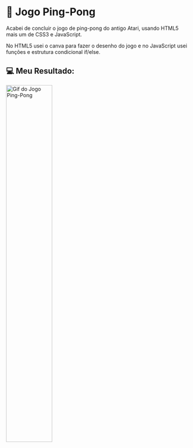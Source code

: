 # :rocket: Jogo Ping-Pong
<p>Acabei de concluir o jogo de ping-pong do antigo Atari, usando HTML5 mais um de CSS3 e JavaScript.</p>
<p>No HTML5 usei o canva para fazer o desenho do jogo e no JavaScript usei funções e estrutura condicional if/else.</p>

## :computer: Meu Resultado:
<img src="https://github.com/souzarayane/JavaScript-Iniciante/blob/main/PingPong/PingPong.gif" alt="Gif do Jogo Ping-Pong" width="50%">
